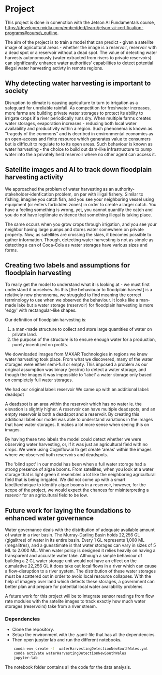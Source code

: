# Project
This project is done in conenction with the Jetson AI Fundamentals course, https://developer.nvidia.com/embedded/learn/jetson-ai-certification-programs#course\_outline.

The aim of the project is to train a model that can predict - given a satellite image of agricultural areas - whether the image is a reservoir, reservoir with a dead spot
or a reservoir without a dead spot. The value of detecting water harvests autonomously (water extracted from rivers to private reservoirs) can significantly enhance water authorities' capabilities to detect potential illegal water harvesting activty in remote regions.   

## Why detecting water harvesting is important to society
Disruption to climate is causing agriculture to turn to irrigation as a safeguard for unreliable rainfall. As competition for freshwater increases, more farms are building private water storages to protect its ability to irrigate crops if a river periodically runs dry. When multiple farms creates water storages, evaporation increases - reducing both local water availability and productivity within a region. Such phenonema is known as "tragedy of the commons" and is decribed in environmental economics as an open-access and finite resource which generates value to consumers but is difficult to regulate to to its open areas. 
Such behaviour is known as water harvesting - the choice to build out dam-like infrastructure to pump water into the a privately held reservoir where no other agent can access it.  

## Satellite images and AI to track down floodplain harvesting activity
We approached the problem of water harvesting as an authority-stakeholder-idenfication problem, on par with illigal fishery. 
Similar to fishing, imagine you catch fish, and you see your neighboring vessel using equipment (or enters forbidden zones) in order to create a larger catch. 
You have a feeling something is wrong, yet, you cannot quantify the catch and you do not have legitimate evidence that something illegal is taking place. 

The same occurs when you grow crops through irrigation, and you see your neighbor having large pumps and stores water somewhere on private property. Now, as satellites are crossing the skies, it becomes possible to gather information. Though, detecting water harvesting is not as simple as detecting a can of Coca-Cola as water storages have various sizes and forms.   

## Creating two labels and assumptions for floodplain harvesting
To really get the model to understand what it is looking at - we must first understand it ourselves. As this [the behaviouar to floodplain harvest] is a relatively new phenonema, we struggled to find meaning the correct terminology to use when we observed the behaviour. It looks like a man-made lake but a water storage (reservoir) for floodplain harvesting is more 'edgy' with rectangular-like shapes.  

Our definition of floodplain harvesting is:
1) a man-made structure to collect and store large quantities of water on private land.
2) the purpose of the structure is to ensure enough water for a production, purely incentized on profits.  

We downloaded images from MAXAR Technologies in regions we knew water harvesting took place. From what we discovered, many of the water storages were either semi-full or empty. This imposed a problem as our original assumption was binary (yes/no) to detect a water storage, and though the images it was impossible to 'label' a water storage only based on completely full water storages.

We had our original label: reservoir
We came up with an additional label: deadspot

A deadspot is an area within the reservoir which has no water ie. the elevation is slightly higher. A reservoir can have multiple deadspots, and an empty reservoir is both a deadspot and a reservoir.
By creating this additional label our model was able to understand variations in the images that have water storages. It makes a lot more sense when seeing this on images. 

By having these two labels the model could detect whether we were observing water harvesting, or, if it was just an agricultural field with no crops. 
We were using Cogniflow.ai to get create 'areas' within the images where we observed both reservoirs and deadspots. 

The 'blind spot' in our model has been when a full water storage had a strong presence of algae booms. From satellites, when you look at a water storage that is light green it resembles a lot like the neighboring agricultural field that is being irrigated. We did not come up with a smart label/technique to identify algae booms in a reservoir, however, for the scope of the project, we would expect the chances for misinterpreting a resevoir for an agricultural field to be low.  

## Future work for laying the foundations to enhanced water governance
Water governance deals with the distribution of adequate available amount of water in a river basin. The Murray-Darling Basin holds 22,256 GL (gigalitres) of water in its entire basin. Every 1 GL represents 1,000 ML (megalitres), and a guesstimate is that water storages can vary in sizes of 5 ML to 2.000 ML. When water policy is designed it relies heavily on having a transparent and accurate water take. Although a simple behaviour of building a 2 GL water storage unit would not have an effect on the cumulative 22,256 GL it does take out local flows in a river which can cause a flow-disruption to a river system. The distribution of these water storages must be scattered out in order to avoid local resource collapses. With the help of imagery over land which detects these storages, a government can better plan and prepare for potential local water availability problems. 

A future work for this project will be to integrate sensor readings from flow rate modules with the satelite images to track exactly how much water storages (reservoirs) take from a river stream. 





### Dependencies
- Clone the repository.
- Setup the environment with the .yaml-file that has all the dependencies.
- Then open jupyter lab and run the different notebooks.

```bash
    conda env create -f  waterHarvestingDetectionNewSouthWales.yml
    conda activate waterHarvestingDetectionNewSouthWales
    jupyter-lab
```

The notebook folder contains all the code for the data analysis.
